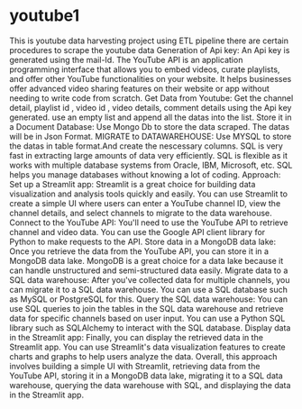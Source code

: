 # youtube1
This is youtube data harvesting project using ETL pipeline
there are certain procedures to scrape the youtube data
Generation of Api key:
          An Api key is generated using the mail-Id. The YouTube API is an application programming interface that allows you to embed videos, curate playlists, and offer               other YouTube functionalities on your website. It helps businesses offer advanced video sharing features on their website or app without needing to write code from           scratch.
Get Data from Youtube:
          Get the channel detail, playlist id , video id , video details, comment details using the Api key generated. use an empty list and append all the datas into the             list. 
Store it in a Document Database:
          Use Mongo Db to store the data scraped. The datas will be in Json Format.
MIGRATE to DATAWAREHOUSE:
          Use MYSQL to store the datas in table format.And create the nescessary columns. SQL is very fast in extracting large amounts of data very efficiently. SQL is                 flexible as it works with multiple database systems from Oracle, IBM, Microsoft, etc. SQL helps you manage databases without knowing a lot of coding.
Approach: 
Set up a Streamlit app: Streamlit is a great choice for building data visualization and analysis tools quickly and easily. You can use Streamlit to create a simple UI where users can enter a YouTube channel ID, view the channel details, and select channels to migrate to the data warehouse.
Connect to the YouTube API: You'll need to use the YouTube API to retrieve channel and video data. You can use the Google API client library for Python to make requests to the API.
Store data in a MongoDB data lake: Once you retrieve the data from the YouTube API, you can store it in a MongoDB data lake. MongoDB is a great choice for a data lake because it can handle unstructured and semi-structured data easily.
Migrate data to a SQL data warehouse: After you've collected data for multiple channels, you can migrate it to a SQL data warehouse. You can use a SQL database such as MySQL or PostgreSQL for this.
Query the SQL data warehouse: You can use SQL queries to join the tables in the SQL data warehouse and retrieve data for specific channels based on user input. You can use a Python SQL library such as SQLAlchemy to interact with the SQL database.
Display data in the Streamlit app: Finally, you can display the retrieved data in the Streamlit app. You can use Streamlit's data visualization features to create charts and graphs to help users analyze the data.
Overall, this approach involves building a simple UI with Streamlit, retrieving data from the YouTube API, storing it in a MongoDB data lake, migrating it to a SQL data warehouse, querying the data warehouse with SQL, and displaying the data in the Streamlit app.

